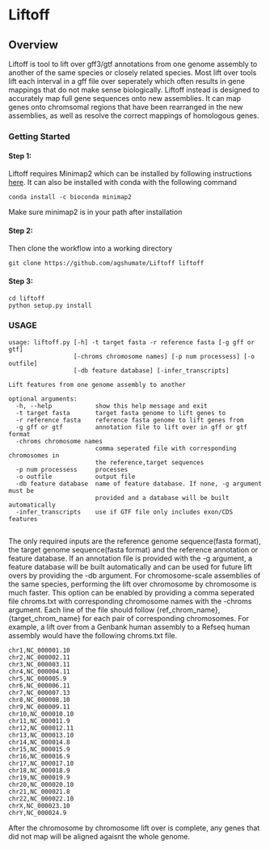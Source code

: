 # Liftoff
## Overview
Liftoff is tool to lift over gff3/gtf annotations from one genome assembly to another of the same species or closely related species. Most lift over tools lift each interval in a gff file over seperately which often results in gene mappings that do not make sense biologically. Liftoff instead is designed to accurately map full gene sequences onto new assemblies. It can map genes onto chromsomal regions that have been rearranged in the new assemblies, as well as resolve the correct mappings of homologous genes. 

### Getting Started

#### Step 1:
Liftoff requires Minimap2 which can be installed by following instructions [here](https://github.com/lh3/minimap2/releases/tag/v2.17). It can also be installed with conda with the following command

```
conda install -c bioconda minimap2
```
Make sure minimap2 is in your path after installation 


#### Step 2: 
Then clone the workflow into a working directory 
```
git clone https://github.com/agshumate/Liftoff liftoff 
```

#### Step 3:

```
cd liftoff
python setup.py install
```

### USAGE
```
usage: liftoff.py [-h] -t target fasta -r reference fasta [-g gff or gtf]
                  [-chroms chromosome names] [-p num processess] [-o outfile]
                  [-db feature database] [-infer_transcripts]

Lift features from one genome assembly to another

optional arguments:
  -h, --help            show this help message and exit
  -t target fasta       target fasta genome to lift genes to
  -r reference fasta    reference fasta genome to lift genes from
  -g gff or gtf         annotation file to lift over in gff or gtf format
  -chroms chromosome names
                        comma seperated file with corresponding chromosomes in
                        the reference,target sequences
  -p num processess     processes
  -o outfile            output file
  -db feature database  name of feature database. If none, -g argument must be
                        provided and a database will be built automatically
  -infer_transcripts    use if GTF file only includes exon/CDS features
 
```
The only required inputs are the reference genome sequence(fasta format), the target genome sequence(fasta format) and the reference annotation or feature database. If an annotation file is provided with the -g argument, a feature database will be built automatically and can be used for future lift overs by providing the -db argument. For chromosome-scale assemblies of the same species, performing the lift over chromosome by chromosome is much faster. This option can be enabled by providing a  comma seperated file chroms.txt with corresponding chromosome names with the -chroms argument. Each line of the file should follow {ref_chrom_name},{target_chrom_name} for each pair of corresponding chromosomes. For example, a lift over from a Genbank human assembly to a Refseq human assembly would have the following chroms.txt file. 
 ```
chr1,NC_000001.10
chr2,NC_000002.11
chr3,NC_000003.11
chr4,NC_000004.11
chr5,NC_000005.9
chr6,NC_000006.11
chr7,NC_000007.13
chr8,NC_000008.10
chr9,NC_000009.11
chr10,NC_000010.10
chr11,NC_000011.9
chr12,NC_000012.11
chr13,NC_000013.10
chr14,NC_000014.8
chr15,NC_000015.9
chr16,NC_000016.9
chr17,NC_000017.10
chr18,NC_000018.9
chr19,NC_000019.9
chr20,NC_000020.10
chr21,NC_000021.8
chr22,NC_000022.10
chrX,NC_000023.10
chrY,NC_000024.9
```
After the chromosome by chromosome lift over is complete, any genes that did not map will be aligned agaisnt the whole genome. 
